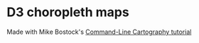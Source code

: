 # D3 choropleth maps
Made with Mike Bostock's [Command-Line Cartography tutorial](https://medium.com/@mbostock/command-line-cartography-part-1-897aa8f8ca2c#.h4nv85p9o)
